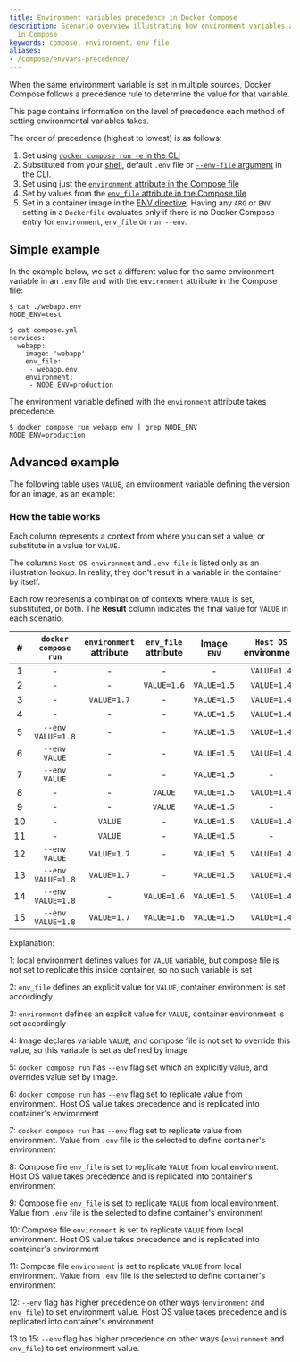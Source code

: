 ```yaml
---
title: Environment variables precedence in Docker Compose
description: Scenario overview illustrating how environment variables are resolved
  in Compose
keywords: compose, environment, env file
aliases:
- /compose/envvars-precedence/
---
```


When the same environment variable is set in multiple sources, Docker Compose follows a precedence rule to determine the value for that variable.

This page contains information on the level of precedence each method of setting environmental variables takes.

The order of precedence (highest to lowest) is as follows:
1. Set using [`docker compose run -e` in the CLI](set-environment-variables.md#set-environment-variables-with-docker-compose-run---env)
2. Substituted from your [shell](set-environment-variables.md#substitute-from-the-shell), default `.env` file
or [`--env-file` argument](set-environment-variables.md#substitute-with---env-file) in the CLI.
3. Set using just the [`environment` attribute in the Compose file](set-environment-variables.md#use-the-environment-attribute)
4. Set by values from the [`env_file` attribute in the Compose file](set-environment-variables.md#use-the-environment-attribute)
5. Set in a container image in the [ENV directive](../../reference/dockerfile.md#env).
   Having any `ARG` or `ENV` setting in a `Dockerfile` evaluates only if there is no Docker Compose entry for `environment`, `env_file` or `run --env`.

## Simple example

In the example below, we set a different value for the same environment variable in an `.env` file and with the `environment` attribute in the Compose file:

```console
$ cat ./webapp.env
NODE_ENV=test

$ cat compose.yml
services:
  webapp:
    image: 'webapp'
    env_file:
     - webapp.env
    environment:
     - NODE_ENV=production
```

The environment variable defined with the `environment` attribute takes precedence.

```console
$ docker compose run webapp env | grep NODE_ENV
NODE_ENV=production
```

## Advanced example 

The following table uses `VALUE`, an environment variable defining the version for an image, as an example:

### How the table works

Each column represents a context from where you can set a value, or substitute in a value for `VALUE`.

The columns `Host OS environment` and `.env file` is listed only as an illustration lookup. In reality, they don't result in a variable in the container by itself.

Each row represents a combination of contexts where `VALUE` is set, substituted, or both. The **Result** column indicates the final value for `VALUE` in each scenario.


|  # |  `docker compose run`  |  `environment` attribute  |  `env_file` attribute  |  Image `ENV` |  `Host OS` environment  |  `.env` file      | |  Result  |
|:--:|:----------------:|:-------------------------------:|:----------------------:|:------------:|:-----------------------:|:-----------------:|:---:|:----------:|
|  1 |   -              |   -                             |   -                    |   -          |  `VALUE=1.4`            |  `VALUE=1.3`      || -               |
|  2 |   -              |   -                             |  `VALUE=1.6`           |  `VALUE=1.5` |  `VALUE=1.4`            |   -               ||**`VALUE=1.6`**  |
|  3 |   -              |  `VALUE=1.7`                    |   -                    |  `VALUE=1.5` |  `VALUE=1.4`            |   -               ||**`VALUE=1.7`**  |
|  4 |   -              |   -                             |   -                    |  `VALUE=1.5` |  `VALUE=1.4`            |  `VALUE=1.3`      ||**`VALUE=1.5`**  |
|  5 |`--env VALUE=1.8` |   -                             |   -                    |  `VALUE=1.5` |  `VALUE=1.4`            |  `VALUE=1.3`      ||**`VALUE=1.8`**  |
|  6 |`--env VALUE`     |   -                             |   -                    |  `VALUE=1.5` |  `VALUE=1.4`            |  `VALUE=1.3`      ||**`VALUE=1.4`**  |
|  7 |`--env VALUE`     |   -                             |   -                    |  `VALUE=1.5` |   -                     |  `VALUE=1.3`      ||**`VALUE=1.3`**  |
|  8 |   -              |   -                             |   `VALUE`              |  `VALUE=1.5` |  `VALUE=1.4`            |  `VALUE=1.3`      ||**`VALUE=1.4`**  |
|  9 |   -              |   -                             |   `VALUE`              |  `VALUE=1.5` |   -                     |  `VALUE=1.3`      ||**`VALUE=1.3`**  |
| 10 |   -              |  `VALUE`                        |   -                    |  `VALUE=1.5` |  `VALUE=1.4`            |  `VALUE=1.3`      ||**`VALUE=1.4`**  |
| 11 |   -              |  `VALUE`                        |   -                    |  `VALUE=1.5` |  -                      |  `VALUE=1.3`      ||**`VALUE=1.3`**  |
| 12 |`--env VALUE`     |  `VALUE=1.7`                    |   -                    |  `VALUE=1.5` |  `VALUE=1.4`            |  `VALUE=1.3`      ||**`VALUE=1.4`**  |
| 13 |`--env VALUE=1.8` |  `VALUE=1.7`                    |   -                    |  `VALUE=1.5` |  `VALUE=1.4`            |  `VALUE=1.3`      ||**`VALUE=1.8`**  |
| 14 |`--env VALUE=1.8` |   -                             |  `VALUE=1.6`           |  `VALUE=1.5` |  `VALUE=1.4`            |  `VALUE=1.3`      ||**`VALUE=1.8`**  |
| 15 |`--env VALUE=1.8` |  `VALUE=1.7`                    |  `VALUE=1.6`           |  `VALUE=1.5` |  `VALUE=1.4`            |  `VALUE=1.3`      ||**`VALUE=1.8`**  |

Explanation:

1: local environment defines values for `VALUE` variable, but compose file is not set to replicate this inside container, so no such variable is set

2: `env_file` defines an explicit value for `VALUE`, container environment is set accordingly

3: `environment` defines an explicit value for `VALUE`, container environment is set accordingly

4: Image declares variable `VALUE`, and compose file is not set to override this value, so this variable is set as defined by image

5: `docker compose run` has `--env` flag set which an explicitly value, and overrides value set by image. 

6: `docker compose run` has `--env` flag set to replicate value from environment. Host OS value takes precedence and is replicated into container's environment

7: `docker compose run` has `--env` flag set to replicate value from environment. Value from `.env` file is the selected to define container's environment

8: Compose file `env_file` is set to replicate `VALUE` from local environment. Host OS value takes precedence and is replicated into container's environment

9: Compose file `env_file` is set to replicate `VALUE` from local environment. Value from `.env` file is the selected to define container's environment

10: Compose file `environment` is set to replicate `VALUE` from local environment. Host OS value takes precedence and is replicated into container's environment

11: Compose file `environment` is set to replicate `VALUE` from local environment. Value from `.env` file is the selected to define container's environment

12: `--env` flag has higher precedence on other ways (`environment` and `env_file`) to set environment value. Host OS value takes precedence and is replicated into container's environment

13 to 15: `--env` flag has higher precedence on other ways (`environment` and `env_file`) to set environment value. 
